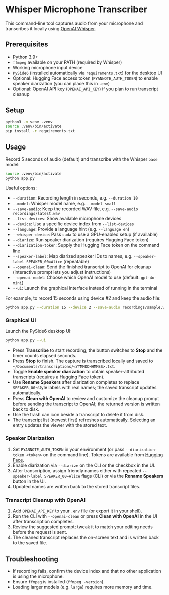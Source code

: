 # Whisper Microphone Transcriber

This command-line tool captures audio from your microphone and transcribes it locally using [OpenAI Whisper](https://github.com/openai/whisper).

## Prerequisites

- Python 3.9+
- `ffmpeg` available on your PATH (required by Whisper)
- Working microphone input device
- `PySide6` (installed automatically via `requirements.txt`) for the desktop UI
- Optional: Hugging Face access token (`PYANNOTE_AUTH_TOKEN`) to enable speaker diarization (you can place this in `.env`)
- Optional: OpenAI API key (`OPENAI_API_KEY`) if you plan to run transcript cleanup

## Setup

```bash
python3 -m venv .venv
source .venv/bin/activate
pip install -r requirements.txt
```

## Usage

Record 5 seconds of audio (default) and transcribe with the Whisper `base` model:

```bash
source .venv/bin/activate
python app.py
```

Useful options:

- `--duration`: Recording length in seconds, e.g. `--duration 10`
- `--model`: Whisper model name, e.g. `--model small`
- `--save-audio`: Keep the recorded WAV file, e.g. `--save-audio recordings/latest.wav`
- `--list-devices`: Show available microphone devices
- `--device`: Use a specific device index from `--list-devices`
- `--language`: Provide a language hint (e.g. `--language en`)
- `--whisper-device`: Pass `cuda` to use a GPU-enabled setup (if available)
- `--diarize`: Run speaker diarization (requires Hugging Face token)
- `--diarization-token`: Supply the Hugging Face token on the command line
- `--speaker-label`: Map diarized speaker IDs to names, e.g. `--speaker-label SPEAKER_00=Alice` (repeatable)
- `--openai-clean`: Send the finished transcript to OpenAI for cleanup (interactive prompt lets you adjust instructions)
- `--openai-model`: Choose which OpenAI model to use (default: `gpt-4o-mini`)
- `--ui`: Launch the graphical interface instead of running in the terminal

For example, to record 15 seconds using device #2 and keep the audio file:

```bash
python app.py --duration 15 --device 2 --save-audio recordings/sample.wav
```

### Graphical UI

Launch the PySide6 desktop UI:

```bash
python app.py --ui
```

- Press **Transcribe** to start recording; the button switches to **Stop** and the timer counts elapsed seconds.
- Press **Stop** to finish. The capture is transcribed locally and saved to `~/Documents/transcriptions/<YYMMDDHHMMSS>.txt`.
- Toggle **Enable speaker diarization** to obtain speaker-attributed transcripts (requires a Hugging Face token).
- Use **Rename Speakers** after diarization completes to replace `SPEAKER_00`-style labels with real names; the saved transcript updates automatically.
- Press **Clean with OpenAI** to review and customize the cleanup prompt before sending the transcript to OpenAI; the returned version is written back to disk.
- Use the trash can icon beside a transcript to delete it from disk.
- The transcript list (newest first) refreshes automatically. Selecting an entry updates the viewer with the stored text.

### Speaker Diarization

1. Set `PYANNOTE_AUTH_TOKEN` in your environment (or pass `--diarization-token <token>` on the command line). Tokens are available from [Hugging Face](https://huggingface.co/pyannote/speaker-diarization-3.1).
2. Enable diarization via `--diarize` on the CLI or the checkbox in the UI.
3. After transcription, assign friendly names either with repeated `--speaker-label SPEAKER_00=Alice` flags (CLI) or via the **Rename Speakers** button in the UI.
4. Updated names are written back to the stored transcript files.

### Transcript Cleanup with OpenAI

1. Add `OPENAI_API_KEY` to your `.env` file (or export it in your shell).
2. Run the CLI with `--openai-clean` or press **Clean with OpenAI** in the UI after transcription completes.
3. Review the suggested prompt; tweak it to match your editing needs before the request is sent.
4. The cleaned transcript replaces the on-screen text and is written back to the saved file.

## Troubleshooting

- If recording fails, confirm the device index and that no other application is using the microphone.
- Ensure `ffmpeg` is installed (`ffmpeg -version`).
- Loading larger models (e.g. `large`) requires more memory and time.
```
